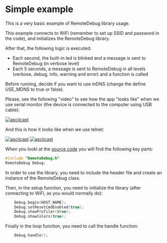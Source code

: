 # Simple example

This is a very basic example of RemoteDebug library usage.

This example connects to WiFi (remember to set up SSID and password in the code), and initializes the RemoteDebug library.

After that, the following logic is executed:

- Each second, the built-in led is blinked and a message is sent to RemoteDebug (in verbose level)
- Each 5 seconds, a message is sent to RemoteDebug in all levels (verbose, debug, info, warning and error) and a function is called

Before running, decide if you want to use mDNS (change the define USE_MDNS to true or false).

Please, see the following "video" to see how the app "looks like" when we use serial monitor (the device is connected to the computer using USB cable):

[![asciicast](https://asciinema.org/a/587829.png)](https://asciinema.org/a/587829)

And this is how it looks like when we use telnet:

[![asciicast](https://asciinema.org/a/587830.svg)](https://asciinema.org/a/587830) [![asciicast](https://asciinema.org/a/587831.svg)](https://asciinema.org/a/587831)

When you lookl at the [source code]((./examples/simple/simple.ino)) you will find the following key parts:

```cpp
#include "RemoteDebug.h"
RemoteDebug Debug;
```

In order to use the library, you need to include the header file and create an instance of the RemoteDebug class.

Then, in the setup function, you need to initialize the library (after connecting to WiFi, as you would normally do):

```cpp
    Debug.begin(HOST_NAME);
    Debug.setResetCmdEnabled(true);
    Debug.showProfiler(true);
    Debug.showColors(true);
```

Finally in the loop function, you need to call the handle function:

```cpp
    Debug.handle();
```
